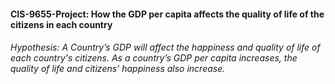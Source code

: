 #### CIS-9655-Project: How the GDP per capita affects the quality of life of the citizens in each country
###### Hypothesis: A Country’s GDP will affect the happiness and quality of life of each country's citizens. As a country’s GDP per capita increases, the quality of life and citizens’ happiness also increase.

